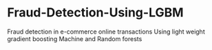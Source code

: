 # Fraud-Detection-Using-LGBM
Fraud detection in e-commerce online transactions Using light weight gradient boosting Machine and Random forests
